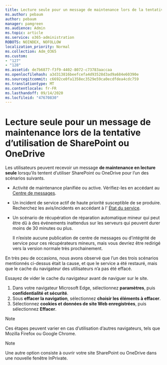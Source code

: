 ```yaml
---
title: Lecture seule pour un message de maintenance lors de la tentative d’utilisation de SharePoint ou OneDrive
ms.author: pebaum
author: pebaum
manager: pamgreen
ms.audience: Admin
ms.topic: article
ms.service: o365-administration
ROBOTS: NOINDEX, NOFOLLOW
localization_priority: Normal
ms.collection: Adm_O365
ms.custom:
- "127"
- "128"
ms.assetid: de7b6877-f3f9-4402-8072-c73783aaccaa
ms.openlocfilehash: a3d313816beefcefa4d93528d3ad9a684e60390e
ms.sourcegitcommit: c6692ce0fa1358ec3529e59ca0ecdfdea4cdc759
ms.translationtype: MT
ms.contentlocale: fr-FR
ms.lasthandoff: 09/14/2020
ms.locfileid: "47670830"
---
```

# <a name="read-only-for-maintenance-message-when-attempting-to-use-sharepoint-or-onedrive"></a>Lecture seule pour un message de maintenance lors de la tentative d’utilisation de SharePoint ou OneDrive

Les utilisateurs peuvent recevoir un message **de maintenance en lecture seule** lorsqu’ils tentent d’utiliser SharePoint ou OneDrive pour l’un des scénarios suivants. 

-   Activité de maintenance planifiée ou active.  Vérifiez-les en accédant au [Centre de messages](https://portal.office.com/adminportal/home#/messagecenter).
-   Un incident de service actif de haute priorité susceptible de se produire. Recherchez les avis/incidents en accédant à l' [État du service](https://portal.office.com/adminportal/home#/servicehealth).
-   Un scénario de récupération de réparation automatique mineur qui peut être dû à des événements inattendus sur les serveurs qui peuvent durer moins de 30 minutes ou plus. 
    
    Il n’existe aucune publication de centre de messages ou d’intégrité de service pour ces récupérateurs mineurs, mais vous devriez être redirigé vers la version normale très prochainement.

En très peu de occasions, nous avons observé que l’un des trois scénarios mentionnés ci-dessus était la cause, et que le service a été restauré, mais que le cache du navigateur des utilisateurs n’a pas été effacé.

Essayez de vider le cache du navigateur avant de naviguer sur le site.

1. Dans votre navigateur Microsoft Edge, sélectionnez **paramètres**, puis **confidentialité et sécurité**.
2. Sous **effacer la navigation**, sélectionnez **choisir les éléments à effacer**.
3. Sélectionnez **cookies et données de site Web enregistrées**, puis sélectionnez **Effacer**.

>[!Note] 
> Ces étapes peuvent varier en cas d’utilisation d’autres navigateurs, tels que Mozilla Firefox ou Google Chrome.

>[!Note] 
> Une autre option consiste à ouvrir votre site SharePoint ou OneDrive dans une nouvelle fenêtre InPrivate.